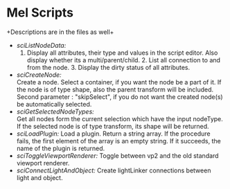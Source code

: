 # Mel Scripts
+Descriptions are in the files as well+

-   *sciListNodeData:*	
	1. Display all attributes, their type and values in the script editor. Also display whether its a multi/parent/child. 2. List all connection to and from the node. 3. Display the dirty status of all attributes.
-   *sciCreateNode:*	
    	Create a node.
    	Select a container, if you want the node be a part of it. If the node is of type shape, also the parent transform will be included.
    	Second parameter : "skipSelect", if you do not want the created node(s) be automatically selected.
-   *sciGetSelectedNodeTypes:*	
    	Get all nodes form the current selection which have the input nodeType. If the selected node is of type transform, its shape will be returned. 
-   *sciLoadPlugin:*
	Load a plugin. Return a string array. If the procedure fails, the first element of the array is an empty string. If it succeeds, the name of the plugin is returned. 
-   *sciToggleViewportRenderer:*
	Toggle between vp2 and the old standard viewport renderer.
-   *sciConnectLightAndObject:*
	Create lightLinker connections between light and object.
   
